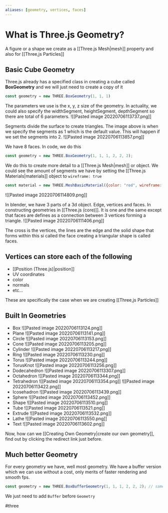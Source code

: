 ```yaml
---
aliases: [geometry, vertices, faces]
---
```


# What is Three.js Geometry?
A figure or a shape we create as a [[Three.js Mesh|mesh]] property and also for [[Three,js Particles]]

## Basic Cube Geometry
Three.js already has a specified class in creating a cube called **BoxGeometry** and we will just need to create a copy of it

```js
const geometry = new THREE.BoxGeometry(1, 1, 1)
```
The parameters we use is the x, y, z size of the geometry. In actuality, we could also specify the widthSegment, heightSegment, depthSegment so there are total of 6 parameters. 
![[Pasted image 20220706113737.png]]

Segments divide the surface to create triangles. The image above is when we specify the segments as 1 which is the default value. This will happen if we set the segments into 2.
![[Pasted image 20220706113857.png]]

We have 8 faces. In code, we do this
```js
const geometry = new THREE.BoxGeometry(1, 1, 1, 2, 2, 2);
```

We do this to create more detail to a [[Three.js Mesh|mesh]] or object. We could see the amount of segments we have by setting the [[Three.js Materials|materials]] object to `wireframe: true`
```js
const material = new THREE.MeshBasicMaterial({color: "red", wireframe: true})
```
![[Pasted image 20220706114809.png]]

In blender, we have 3 parts of a 3d object. Edge, vertices and faces. In constructing geometries in [[Three.js (core)]]. It is one and the same  except that faces are defines as a connection between 3 vertices forming a triangle. 
![[Pasted image 20220706111406.png]]

The cross is the vertices, the lines are the edge and the solid shape that forms within this si called the face creating a triangular shape is called faces. 

## Vertices can store each of the following
- [[Position (Three.js)|position]]
- UV coordinates
- color
- normals
- etc...

These are specifically the case when we are creating [[Three,js Particles]]

## Built In Geometries
- Box ![[Pasted image 20220706113124.png]]
- Plane ![[Pasted image 20220706113141.png]]
- Circle ![[Pasted image 20220706113153.png]]
- Cone ![[Pasted image 20220706113205.png]]
- Cylinder ![[Pasted image 20220706113217.png]]
- Ring ![[Pasted image 20220706113230.png]]
- Torus ![[Pasted image 20220706113244.png]]
- TorusKnot ![[Pasted image 20220706113256.png]]
- Dodecahedron ![[Pasted image 20220706113307.png]]
- Octahedron ![[Pasted image 20220706113344.png]]
- Tetrahedron ![[Pasted image 20220706113354.png]] ![[Pasted image 20220706113422.png]]
- Icosehadron ![[Pasted image 20220706113439.png]]
- Sphere ![[Pasted image 20220706113452.png]]
- Shape ![[Pasted image 20220706113510.png]]
- Tube ![[Pasted image 20220706113521.png]]
- Extrude ![[Pasted image 20220706113532.png]]
- Lathe ![[Pasted image 20220706113550.png]]
- Text ![[Pasted image 20220706113602.png]]

Now, how can we [[Creating Own Geometry|create our own geometry]], find out by clicking the redirect link just before. 

## Much better Geometry
For every geometry we have, well most geometry. We have a buffer version which we can use without a cost, only merits of faster rendering and smooth fps.
```js
const geometry = new THREE.BoxBufferGeometry(1, 1, 1, 2, 2, 2); // same parameters
```

We just need to add `Buffer` before `Geometry`


#three
